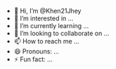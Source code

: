 - 👋 Hi, I’m @Khen21Jhey
- 👀 I’m interested in ...
- 🌱 I’m currently learning ...
- 💞️ I’m looking to collaborate on ...
- 📫 How to reach me ...
- 😄 Pronouns: ...
- ⚡ Fun fact: ...

<!---
Khen21Jhey/Khen21Jhey is a ✨ special ✨ repository because its `README.md` (this file) appears on your GitHub profile.
You can click the Preview link to take a look at your changes.
--->
